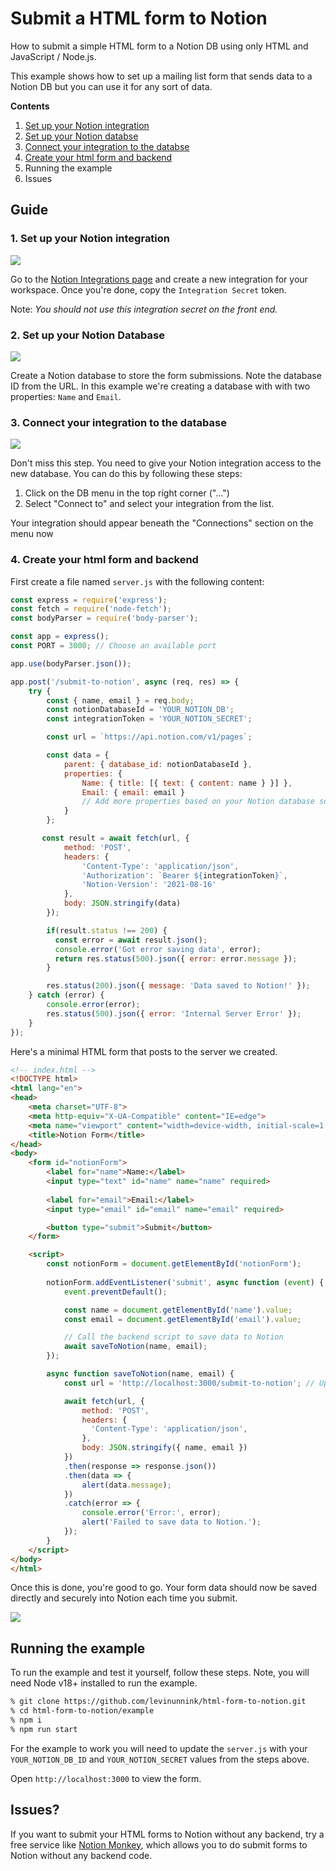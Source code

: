 # Submit a HTML form to Notion

How to submit a simple HTML form to a Notion DB using only HTML and JavaScript / Node.js.

This example shows how to set up a mailing list form that sends data to a Notion DB but you can use it for any sort of data.

**Contents**
1. [Set up your Notion integration](#1-set-up-your-notion-integration)
2. [Set up your Notion databse](#2-set-up-your-notion-database)
3. [Connect your integration to the databse](#3-connect-your-integration-to-the-database)
4. [Create your html form and backend](#4-create-your-html-form-and-backend)
5. Running the example
6. Issues

## Guide

### 1. Set up your Notion integration

<img src="https://smmallcdn.net/levi/1709650003838/create-integration.gif" />


Go to the [Notion Integrations page](https://www.notion.so/my-integrations) and create a new integration for your workspace. Once you're done, copy the `Integration Secret` token.

Note: _You should not use this integration secret on the front end._ 

### 2. Set up your Notion Database

<img src="https://smmallcdn.net/levi/1709650420230/CleanShot%202024-03-05%20at%2009.51.49.gif" />

Create a Notion database to store the form submissions. Note the database ID from the URL. In this example we're creating a database with with two properties: `Name` and `Email`.

### 3. Connect your integration to the database

<img src="https://smmallcdn.net/levi/1709652250712/CleanShot%202024-03-05%20at%2010.23.02.gif" />

Don&apos;t miss this step. You need to give your Notion integration access to the new database. You can do this by following these steps:

1. Click on the DB menu in the top right corner ("...")
2. Select "Connect to" and select your integration from the list.

Your integration should appear beneath the "Connections" section on the menu now

### 4. Create your html form and backend

First create a file named `server.js` with the following content:

```javascript
const express = require('express');
const fetch = require('node-fetch');
const bodyParser = require('body-parser');

const app = express();
const PORT = 3000; // Choose an available port

app.use(bodyParser.json());

app.post('/submit-to-notion', async (req, res) => {
    try {
        const { name, email } = req.body;
        const notionDatabaseId = 'YOUR_NOTION_DB';
        const integrationToken = 'YOUR_NOTION_SECRET';

        const url = `https://api.notion.com/v1/pages`;

        const data = {
            parent: { database_id: notionDatabaseId },
            properties: {
                Name: { title: [{ text: { content: name } }] },
                Email: { email: email }
                // Add more properties based on your Notion database schema
            }
        };

       const result = await fetch(url, {
            method: 'POST',
            headers: {
                'Content-Type': 'application/json',
                'Authorization': `Bearer ${integrationToken}`,
                'Notion-Version': '2021-08-16'
            },
            body: JSON.stringify(data)
        });

        if(result.status !== 200) {
          const error = await result.json();
          console.error('Got error saving data', error);
          return res.status(500).json({ error: error.message });
        }

        res.status(200).json({ message: 'Data saved to Notion!' });
    } catch (error) {
        console.error(error);
        res.status(500).json({ error: 'Internal Server Error' });
    }
});
```

Here's a minimal HTML form that posts to the server we created.

```html
<!-- index.html -->
<!DOCTYPE html>
<html lang="en">
<head>
    <meta charset="UTF-8">
    <meta http-equiv="X-UA-Compatible" content="IE=edge">
    <meta name="viewport" content="width=device-width, initial-scale=1.0">
    <title>Notion Form</title>
</head>
<body>
    <form id="notionForm">
        <label for="name">Name:</label>
        <input type="text" id="name" name="name" required>
        
        <label for="email">Email:</label>
        <input type="email" id="email" name="email" required>

        <button type="submit">Submit</button>
    </form>

    <script>
        const notionForm = document.getElementById('notionForm');
        
        notionForm.addEventListener('submit', async function (event) {
            event.preventDefault();

            const name = document.getElementById('name').value;
            const email = document.getElementById('email').value;

            // Call the backend script to save data to Notion
            await saveToNotion(name, email);
        });

        async function saveToNotion(name, email) {
            const url = 'http://localhost:3000/submit-to-notion'; // Update with your server URL

            await fetch(url, {
                method: 'POST',
                headers: {
                  'Content-Type': 'application/json',
                },
                body: JSON.stringify({ name, email })
            })
            .then(response => response.json())
            .then(data => {
                alert(data.message);
            })
            .catch(error => {
                console.error('Error:', error);
                alert('Failed to save data to Notion.');
            });
        }
    </script>
</body>
</html>
```

Once this is done, you're good to go. Your form data should now be saved directly and securely into Notion each time you submit.

<img src="https://smmallcdn.net/levi/1709652355236/CleanShot%202024-03-05%20at%2010.25.33.gif" />

## Running the example

To run the example and test it yourself, follow these steps. Note, you will need Node v18+ installed to run the example.

```bash
% git clone https://github.com/levinunnink/html-form-to-notion.git
% cd html-form-to-notion/example
% npm i
% npm run start
```

For the example to work you will need to update the `server.js` with your `YOUR_NOTION_DB_ID` and `YOUR_NOTION_SECRET` values from the steps above.

Open `http://localhost:3000` to view the form.

## Issues? 

If you want to submit your HTML forms to Notion without any backend, try a free service like [Notion Monkey](https://notionmonkey.io), which allows you to do submit forms to Notion without any backend code.

